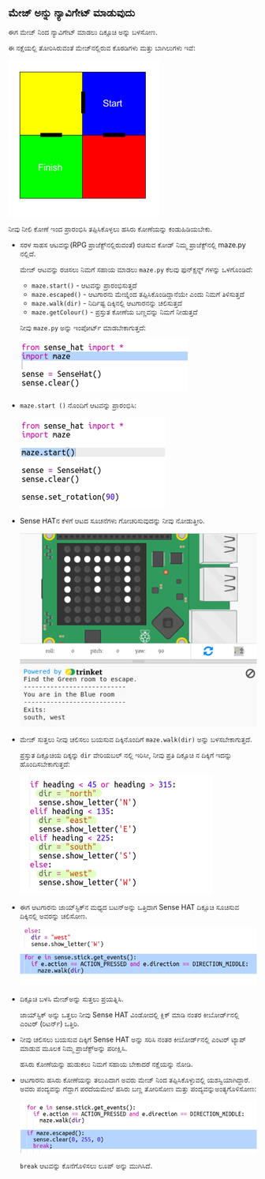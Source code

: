 ## ಮೇಜ್ ಅನ್ನು ನ್ಯಾವಿಗೇಟ್ ಮಾಡುವುದು

ಈಗ ಮೇಜ್ ನಿಂದ ನ್ಯಾವಿಗೇಟ್ ಮಾಡಲು ದಿಕ್ಸೂಚಿ ಅನ್ನು ಬಳಸೋಣ.

ಈ ನಕ್ಷೆಯಲ್ಲಿ ತೋರಿಸಿರುವಂತೆ ಮೇಜ್‌ನಲ್ಲಿರುವ ಕೊಠಡಿಗಳು ಮತ್ತು ಬಾಗಿಲುಗಳು ಇವೆ:

![ಸ್ಕ್ರೀನ್‍ಶಾಟ್](images/compass-maze-map.png)

ನೀವು ನೀಲಿ ಕೋಣೆ ಇಂದ ಪ್ರಾರಂಭಿಸಿ ತಪ್ಪಿಸಿಕೊಳ್ಳಲು ಹಸಿರು ಕೋಣೆಯನ್ನು ಕಂಡುಹಿಡಿಯಬೇಕು.

+ ಸರಳ ಸಾಹಸ ಆಟವನ್ನು(RPG ಪ್ರಾಜೆಕ್ಟ್‌ನಲ್ಲಿರುವಂತೆ) ರಚಿಸುವ ಕೋಡ್ ನಿಮ್ಮ ಪ್ರಾಜೆಕ್ಟ್‌ನಲ್ಲಿ maze.py ನಲ್ಲಿದೆ.
    
    ಮೇಜ್ ಆಟವನ್ನು ರಚಿಸಲು ನಿಮಗೆ ಸಹಾಯ ಮಾಡಲು `maze.py` ಕೆಲವು ಫುನ್ಕ್ಷನ್ನ್ ಗಳನ್ನು ಒಳಗೊಂಡಿದೆ:
    
    + `maze.start()` - ಆಟವನ್ನು ಪ್ರಾರಂಭಿಸುತ್ತದೆ
    + `maze.escaped()` - ಆಟಗಾರನು ಮೇಜ್ನಿಂದ ತಪ್ಪಿಸಿಕೊಂಡಿದ್ದಾನೆಯೇ ಎಂದು ನಿಮಗೆ ತಿಳಿಸುತ್ತದೆ
    + `maze.walk(dir)` - ನಿರ್ದಿಷ್ಟ ದಿಕ್ಕಿನಲ್ಲಿ ಆಟಗಾರನನ್ನು ಚಲಿಸುತ್ತದೆ
    + `maze.getColour()` - ಪ್ರಸ್ತುತ ಕೋಣೆಯ ಬಣ್ಣವನ್ನು ನಿಮಗೆ ನೀಡುತ್ತದೆ
    
    ನೀವು `maze.py` ಅನ್ನು ಇಂಪೋರ್ಟ್ ಮಾಡಬೇಕಾಗುತ್ತದೆ:
    
    ![ಸ್ಕ್ರೀನ್‍ಶಾಟ್](images/compass-import.png)

+ `maze.start ()` ನೊಂದಿಗೆ ಆಟವನ್ನು ಪ್ರಾರಂಭಿಸಿ:
    
    ![ಸ್ಕ್ರೀನ್‍ಶಾಟ್](images/compass-start.png)

+ Sense HATನ ಕೆಳಗೆ ಆಟದ ಸೂಚನೆಗಳು ಗೋಚರಿಸುವುದನ್ನು ನೀವು ನೋಡುತ್ತೀರಿ.
    
    ![ಸ್ಕ್ರೀನ್‍ಶಾಟ್](images/compass-start-test.png)

+ ಮೇಜ್ ಸುತ್ತಲು ನೀವು ಚಲಿಸಲು ಬಯಸುವ ದಿಕ್ಕಿನೊಂದಿಗೆ `maze.walk(dir)` ಅನ್ನು ಬಳಸಬೇಕಾಗುತ್ತದೆ.
    
    ಪ್ರಸ್ತುತ ದಿಕ್ಸೂಚಿಯ ದಿಕ್ಕನ್ನು `dir` ವೇರಿಯಬಲ್ ನಲ್ಲಿ ಇರಿಸೀ, ನೀವು ಪ್ರತಿ ದಿಕ್ಸೂಚಿ ನ ದಿಕ್ಕಿಗೆ ಇದನ್ನು ಹೊಂದಿಸಬೇಕಾಗುತ್ತದೆ:
    
    ![ಸ್ಕ್ರೀನ್‍ಶಾಟ್](images/compass-dir.png)

+ ಈಗ ಆಟಗಾರನು ಜಾಯ್‌ಸ್ಟಿಕ್‌ನ ಮಧ್ಯದ ಬಟನ್ಅನ್ನು ಒತ್ತಿದಾಗ Sense HAT ದಿಕ್ಸೂಚಿ ಸೂಚಿಸುವ ದಿಕ್ಕಿನಲ್ಲಿ ಅವರನ್ನು ಚಲಿಸೋಣ.
    
    ![ಸ್ಕ್ರೀನ್‍ಶಾಟ್](images/compass-joystick.png)

+ ದಿಕ್ಸೂಚಿ ಬಳಸಿ ಮೇಜ್ಅನ್ನು ಸುತ್ತಲು ಪ್ರಯತ್ನಿಸಿ.
    
    ಜಾಯ್‌ಸ್ಟಿಕ್ ಅನ್ನು ಒತ್ತಲು ನೀವು Sense HAT ವಿಂಡೋದಲ್ಲಿ ಕ್ಲಿಕ್ ಮಾಡಿ ನಂತರ ಕೀಬೋರ್ಡ್‌ನಲ್ಲಿ ಎಂಟರ್ (ರಿಟರ್ನ್) ಒತ್ತಿರಿ.

+ ನೀವು ಚಲಿಸಲು ಬಯಸುವ ದಿಕ್ಕಿಗೆ Sense HAT ಅನ್ನು ಸರಿಸಿ ನಂತರ ಕೀಬೋರ್ಡ್‌ನಲ್ಲಿ ಎಂಟರ್ ಟ್ಯಾಪ್ ಮಾಡುವ ಮೂಲಕ ನಿಮ್ಮ ಪ್ರಾಜೆಕ್ಟ್ಅನ್ನು ಪರೀಕ್ಷಿಸಿ.
    
    ಹಸಿರು ಕೋಣೆಯನ್ನು ಹುಡುಕಲು ನಿಮಗೆ ಸಹಾಯ ಬೇಕಾದರೆ ನಕ್ಷೆಯನ್ನು ನೋಡಿ.

+ ಆಟಗಾರನು ಹಸಿರು ಕೋಣೆಯನ್ನು ತಲುಪಿದಾಗ ಅವರು ಮೇಜ್ ನಿಂದ ತಪ್ಪಿಸಿಕೊಳ್ಳುವಲ್ಲಿ ಯಶಸ್ವಿಯಾಗಿದ್ದಾರೆ. ಅವರು ಪಂದ್ಯವನ್ನು ಗೆದ್ದಾಗ ಪರದೆಯಮೇಲೆ ಹಸಿರು ಬಣ್ಣ ತೋರಿಸೋಣ ಮತ್ತು ಪಂದ್ಯವನ್ನುಅಂತ್ಯಗೊಳಿಸೋಣ:
    
    ![ಸ್ಕ್ರೀನ್‍ಶಾಟ್](images/compass-end.png)
    
    `break` ಆಟವನ್ನು ಕೊನೆಗೊಳಿಸಲು ಲೂಪ್ ಅನ್ನು ಮುಗಿಸಿದೆ.